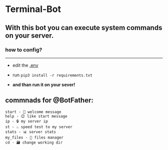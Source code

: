 # Terminal-Bot

## With this bot you can execute system commands on your server.

### how to config?
___

- edit the [.env](https://github.com/valenbar/telegram-teminal-bot/blob/main/.env)


- run ```pip3 install -r requirements.txt```
- **and than run it on your sever!**

## commnads for @BotFather:
```
start - 📜 welcome message 
help - 😉 like start message
ip - 🔒 my server ip
st - ♨️ speed test to my server 
stats - 📊 server stats
my_files - 📁 files manager
cd - 🗃 change working dir
```
